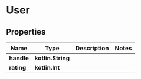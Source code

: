 
# User

## Properties
Name | Type | Description | Notes
------------ | ------------- | ------------- | -------------
**handle** | **kotlin.String** |  | 
**rating** | **kotlin.Int** |  | 



